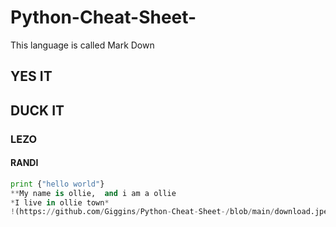 # Python-Cheat-Sheet-
This language is called Mark Down
## YES IT 
## DUCK IT
### LEZO
#### RANDI
```python 
print {"hello world"} 
**My name is ollie,  and i am a ollie
*I live in ollie town*
!(https://github.com/Giggins/Python-Cheat-Sheet-/blob/main/download.jpeg?raw=true)



